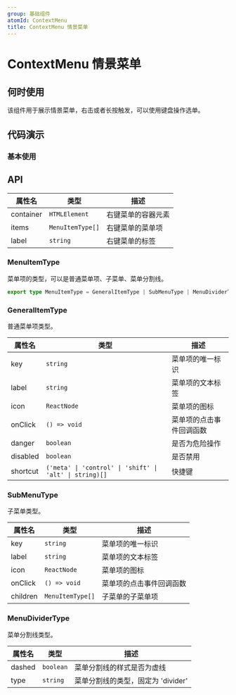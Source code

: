 ```yaml
---
group: 基础组件
atomId: ContextMenu
title: ContextMenu 情景菜单
---
```


# ContextMenu 情景菜单

## 何时使用

该组件用于展示情景菜单，右击或者长按触发，可以使用键盘操作选单。

## 代码演示

### 基本使用

<code src="./demos/index.tsx" center iframe></code>

## API

| 属性名    | 类型             | 描述               |
| --------- | ---------------- | ------------------ |
| container | `HTMLElement`    | 右键菜单的容器元素 |
| items     | `MenuItemType[]` | 右键菜单的菜单项   |
| label     | `string`         | 右键菜单的标签     |

### MenuItemType

菜单项的类型，可以是普通菜单项、子菜单、菜单分割线。

```ts
export type MenuItemType = GeneralItemType | SubMenuType | MenuDividerType;
```

### GeneralItemType

普通菜单项类型。

| 属性名   | 类型                                                    | 描述                     |
| -------- | ------------------------------------------------------- | ------------------------ |
| key      | `string`                                                | 菜单项的唯一标识         |
| label    | `string`                                                | 菜单项的文本标签         |
| icon     | `ReactNode`                                             | 菜单项的图标             |
| onClick  | `() => void`                                            | 菜单项的点击事件回调函数 |
| danger   | `boolean`                                               | 是否为危险操作           |
| disabled | `boolean`                                               | 是否禁用                 |
| shortcut | `('meta' \| 'control' \| 'shift' \| 'alt' \| string)[]` | 快捷键                   |

### SubMenuType

子菜单类型。

| 属性名   | 类型             | 描述                     |
| -------- | ---------------- | ------------------------ |
| key      | `string`         | 菜单项的唯一标识         |
| label    | `string`         | 菜单项的文本标签         |
| icon     | `ReactNode`      | 菜单项的图标             |
| onClick  | `() => void`     | 菜单项的点击事件回调函数 |
| children | `MenuItemType[]` | 子菜单的子菜单项         |

### MenuDividerType

菜单分割线类型。

| 属性名 | 类型      | 描述                               |
| ------ | --------- | ---------------------------------- |
| dashed | `boolean` | 菜单分割线的样式是否为虚线         |
| type   | `string`  | 菜单分割线的类型，固定为 'divider' |
